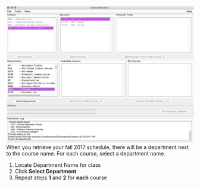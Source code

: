 ![Selecting Department](assets/4.png)
When you retrieve your fall 2017 schedule, there will be a department next to the course name. For each course, select a department name. 
1. Locate Department Name for class
2. Click **Select Department** 
3. Repeat steps **1** and **2** for **each** course
